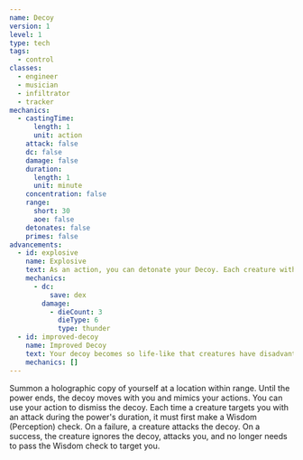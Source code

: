```yaml
---
name: Decoy
version: 1
level: 1
type: tech
tags:
  - control
classes:
  - engineer
  - musician
  - infiltrator
  - tracker
mechanics:
  - castingTime:
      length: 1
      unit: action
    attack: false
    dc: false
    damage: false
    duration:
      length: 1
      unit: minute
    concentration: false
    range:
      short: 30
      aoe: false
    detonates: false
    primes: false
advancements:
  - id: explosive
    name: Explosive
    text: As an action, you can detonate your Decoy. Each creature within 4m of the decoy must make a Dexterity saving throw. On a failed save, a creature takes 3d6 thunder damage or half as much on a successful one.
    mechanics:
      - dc:
          save: dex
        damage:
          - dieCount: 3
            dieType: 6
            type: thunder
  - id: improved-decoy
    name: Improved Decoy
    text: Your decoy becomes so life-like that creatures have disadvantage on the Wisdom (Perception) check.
    mechanics: []
---
```

Summon a holographic copy of yourself at a location within range. Until the power ends, the decoy moves with you and
mimics your actions. You can use your action to dismiss the decoy. Each time a creature targets you with an attack
during the power's duration, it must first make a Wisdom (Perception) check. On a failure, a creature attacks
the decoy. On a success, the creature ignores the decoy, attacks you, and no longer needs to pass the Wisdom check to
target you.
